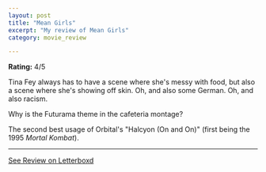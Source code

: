 ```yaml
---
layout: post
title: "Mean Girls"
excerpt: "My review of Mean Girls"
category: movie_review

---
```


**Rating:** 4/5

Tina Fey always has to have a scene where she's messy with food, but also a scene where she's showing off skin. Oh, and also some German. Oh, and also racism. 

Why is the Futurama theme in the cafeteria montage?

The second best usage of Orbital's "Halcyon (On and On)" (first being the 1995 <i>Mortal Kombat</i>).

<hr>

[See Review on Letterboxd](https://boxd.it/8HjLOr)
